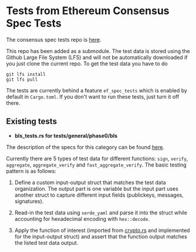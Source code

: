 # Tests from Ethereum Consensus Spec Tests

The consensus spec tests repo is [here](https://github.com/ethereum/consensus-spec-tests).

This repo has been added as a submodule. The test data is stored using the Github Large File System (LFS) and will not be automatically downloaded if you just clone the current repo. To get the test data you have to do

```
git lfs install
git lfs pull
``` 

The tests are currently behind a feature `ef_spec_tests` which is enabled by default in `Cargo.toml`. If you don't want to run these tests, just turn it off there.

## Existing tests
* **bls_tests.rs for tests/general/phase0/bls**

The description of the specs for this category can be found [here](https://github.com/ethereum/consensus-specs/tree/master/tests/formats/bls).

Currently there are 5 types of test data for different functions: `sign`, `verify`, `aggregate`, `aggregate_verify` and `fast_aggregate_verify`. The basic testing pattern is as follows:

1. Define a custom input-output struct that matches the test data organization. The output part is one variable but the input part uses another struct to capture different input fields (publickeys, messages, signatures).

2. Read-in the test data using `serde_yaml` and parse it into the struct while accounting for hexadecimal encoding with `hex::decode`.
3. Apply the function of interest (imported from [crypto.rs](https://github.com/ralexstokes/ethereum_consensus/blob/main/src/crypto.rs) and implemented for the input-output struct) and assert that the function output matches the listed test data output.